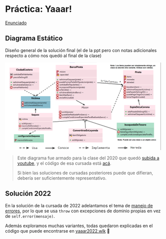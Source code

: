 # Práctica: Yaaar!

[Enunciado](https://docs.google.com/document/d/e/2PACX-1vTHVcM-A2FmFpJBKnkpjr8MXI-KsqUp6fm9_GrcP2TUr8aWc5h-Sfj9FY28vVtCwoJ6R-gm1ACIbW8-/pub)

## Diagrama Estático

Diseño general de la solución final (el de la ppt pero con notas adicionales respecto a cómo nos quedó al final de la clase)

![Diagrama](diagrama-yaaar.png)

> Este diagrama fue armado para la clase del 2020 que quedó [subida a youtube](https://www.youtube.com/watch?v=GBjjVAoqpqg), y el código de esa cursada está [acá](https://github.com/pdep-mit/ejemplos-de-clase-wollok/blob/4466e5af1edae07f2e3dc55bdd91d524fb5234c7/src/clase06/yaaar.wlk).
>
> Si bien las soluciones de cursadas posteriores puede que difieran, debería ser suficientemente representativo.

## Solución 2022

En la solución de la cursada de 2022 adelantamos el tema de [manejo de errores](https://github.com/pdep-mit/bitacora-de-clase/blob/master/clase-24.md), por lo que se usa `throw` con excepciones de dominio propias en vez de `self.error(mensaje)`.

Además exploramos muchas variantes, todas quedaron explicadas en el código que puede encontrarse en [yaaar2022.wlk](https://github.com/pdep-mit/ejemplos-de-clase-wollok/blob/16f1780e281bda371a06ef3adf32c8bb9923575b/src/clase06/yaaar2022.wlk) 🚀
